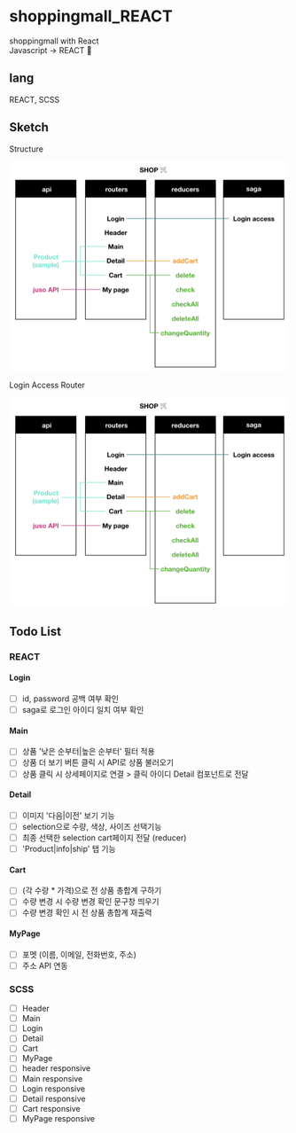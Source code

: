 # shoppingmall_REACT
 shoppingmall with React<br>
 Javascript -> REACT 🔄

## lang
REACT, SCSS

## Sketch
<p>Structure</p>
<img width='800' height='auto' src='https://github.com/Lee-ji-soo/shoppingmall_REACT/blob/main/structure1.jpeg?raw=true'>
<p>Login Access Router</p>
<img width='800' height='auto' src='https://github.com/Lee-ji-soo/shoppingmall_REACT/blob/main/structure1.jpeg?raw=true'>

## Todo List
### REACT
#### Login
- [ ] id, password 공백 여부 확인
- [ ] saga로 로그인 아이디 일치 여부 확인 

#### Main
- [ ] 상품 '낮은 순부터|높은 순부터' 필터 적용
- [ ] 상품 더 보기 버튼 클릭 시 API로 상품 불러오기
- [ ] 상품 클릭 시 상세페이지로 연결 > 클릭 아이디 Detail 컴포넌트로 전달

#### Detail
- [ ] 이미지 '다음|이전' 보기 기능
- [ ] selection으로 수량, 색상, 사이즈 선택기능
- [ ] 최종 선택한 selection cart페이지 전달 (reducer)
- [ ] 'Product|info|ship' 탭 기능

#### Cart
- [ ] (각 수랑 * 가격)으로 전 상품 총합계 구하기
- [ ] 수량 변경 시 수량 변경 확인 문구창 띄우기
- [ ] 수량 변경 확인 시 전 상품 총합계 재출력

#### MyPage
- [ ] 포멧 (이름, 이메일, 전화번호, 주소)
- [ ] 주소 API 연동

### SCSS
- [ ] Header
- [ ] Main
- [ ] Login
- [ ] Detail
- [ ] Cart
- [ ] MyPage
- [ ] header responsive
- [ ] Main responsive
- [ ] Login responsive
- [ ] Detail responsive
- [ ] Cart responsive
- [ ] MyPage responsive
